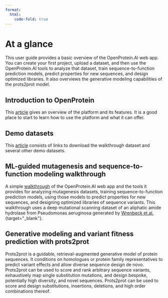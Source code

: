 ```yaml
---
format:
  html:
    code-fold: true
---
```


# At a glance

This user guide provides a basic overview of the OpenProtein.AI web app.
You can create your first project, upload a dataset, and then use the
OpenProtein.AI tools to analyze that dataset, train sequence-to-function
prediction models, predict properties for new sequences, and design
optimized libraries. It also overviews the generative modeling
capabilities of the prots2prot model.

## Introduction to OpenProtein

This [article](introduction-page.md) gives an overview of the platform and its features. It is a good place to start to learn how to use the platform and 
what it can offer. 

## Demo datasets

This [article](demo-datasets-page.md) consists of links to download the walkthrough dataset and several other demo datasets.

## ML-guided mutagenesis and sequence-to-function modeling walkthrough

A simple [walkthrough](mutagenesis-page.md) of the OpenProtein.AI web app and the tools it provides for analyzing mutagenesis datasets, training
sequence-to-function prediction models, using those models to predict
properties for new sequences, and designing optimized libraries of
sequence variants. This walkthrough uses a deep mutational scanning
dataset of an aliphatic amide hydrolase from Pseudomonas aeruginosa
generated by [Wrenbeck et al.](https://doi.org/10.1038/ncomms15695){target="_blank"}.

## Generative modeling and variant fitness prediction with prots2prot

Prots2prot is a guidable, retrieval-augmented generative model of
protein sequences. It conditions on homologues or protein family
representatives to predict variant effects and allow diverse sequence
design de novo. Prots2prot can be used to score and rank arbitrary
sequence variants, exhaustively map single substitution mutations, and
design bespoke, potentially high diversity, and novel sequences.
Prots2prot can be used to score and design substitutions, insertions,
deletions, and high order combinations thereof.